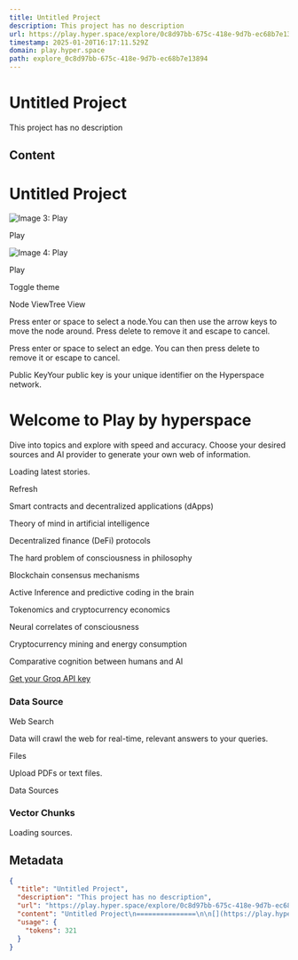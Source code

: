 ```yaml
---
title: Untitled Project
description: This project has no description
url: https://play.hyper.space/explore/0c8d97bb-675c-418e-9d7b-ec68b7e13894
timestamp: 2025-01-20T16:17:11.529Z
domain: play.hyper.space
path: explore_0c8d97bb-675c-418e-9d7b-ec68b7e13894
---
```


# Untitled Project


This project has no description


## Content

Untitled Project
===============

[](https://play.hyper.space/)

![Image 3: Play](https://halcyon.hyper.space/assets/play-product.svg)

Play

[](https://play.hyper.space/)

![Image 4: Play](https://halcyon.hyper.space/assets/play-product.svg)

Play

Toggle theme

Node ViewTree View

Press enter or space to select a node.You can then use the arrow keys to move the node around. Press delete to remove it and escape to cancel.

Press enter or space to select an edge. You can then press delete to remove it or escape to cancel.

Public KeyYour public key is your unique identifier on the Hyperspace network.

Welcome to Play by hyperspace
=============================

Dive into topics and explore with speed and accuracy. Choose your desired sources and AI provider to generate your own web of information.

Loading latest stories.

Refresh

Smart contracts and decentralized applications (dApps)

Theory of mind in artificial intelligence

Decentralized finance (DeFi) protocols

The hard problem of consciousness in philosophy

Blockchain consensus mechanisms

Active Inference and predictive coding in the brain

Tokenomics and cryptocurrency economics

Neural correlates of consciousness

Cryptocurrency mining and energy consumption

Comparative cognition between humans and AI

[Get your Groq API key](https://console.groq.com/keys)

### Data Source

Web Search

Data will crawl the web for real-time, relevant answers to your queries.

Files

Upload PDFs or text files.

Data Sources

### Vector Chunks

Loading sources.

## Metadata

```json
{
  "title": "Untitled Project",
  "description": "This project has no description",
  "url": "https://play.hyper.space/explore/0c8d97bb-675c-418e-9d7b-ec68b7e13894",
  "content": "Untitled Project\n===============\n\n[](https://play.hyper.space/)\n\n![Image 3: Play](https://halcyon.hyper.space/assets/play-product.svg)\n\nPlay\n\n[](https://play.hyper.space/)\n\n![Image 4: Play](https://halcyon.hyper.space/assets/play-product.svg)\n\nPlay\n\nToggle theme\n\nNode ViewTree View\n\nPress enter or space to select a node.You can then use the arrow keys to move the node around. Press delete to remove it and escape to cancel.\n\nPress enter or space to select an edge. You can then press delete to remove it or escape to cancel.\n\nPublic KeyYour public key is your unique identifier on the Hyperspace network.\n\nWelcome to Play by hyperspace\n=============================\n\nDive into topics and explore with speed and accuracy. Choose your desired sources and AI provider to generate your own web of information.\n\nLoading latest stories.\n\nRefresh\n\nSmart contracts and decentralized applications (dApps)\n\nTheory of mind in artificial intelligence\n\nDecentralized finance (DeFi) protocols\n\nThe hard problem of consciousness in philosophy\n\nBlockchain consensus mechanisms\n\nActive Inference and predictive coding in the brain\n\nTokenomics and cryptocurrency economics\n\nNeural correlates of consciousness\n\nCryptocurrency mining and energy consumption\n\nComparative cognition between humans and AI\n\n[Get your Groq API key](https://console.groq.com/keys)\n\n### Data Source\n\nWeb Search\n\nData will crawl the web for real-time, relevant answers to your queries.\n\nFiles\n\nUpload PDFs or text files.\n\nData Sources\n\n### Vector Chunks\n\nLoading sources.",
  "usage": {
    "tokens": 321
  }
}
```
